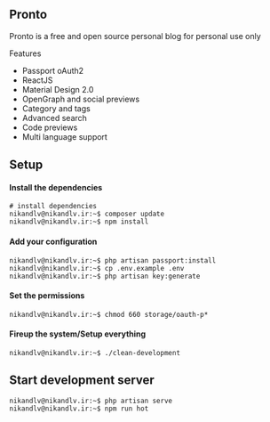 ## Pronto

Pronto is a free and open source personal blog for personal use only

Features

* Passport oAuth2
* ReactJS
* Material Design 2.0
* OpenGraph and social previews
* Category and tags
* Advanced search
* Code previews
* Multi language support

## Setup

#### Install the dependencies

```console
# install dependencies
nikandlv@nikandlv.ir:~$ composer update
nikandlv@nikandlv.ir:~$ npm install
```

#### Add your configuration

```console
nikandlv@nikandlv.ir:~$ php artisan passport:install
nikandlv@nikandlv.ir:~$ cp .env.example .env
nikandlv@nikandlv.ir:~$ php artisan key:generate
```

#### Set the permissions

```console
nikandlv@nikandlv.ir:~$ chmod 660 storage/oauth-p*
```

#### Fireup the system/Setup everything

```console
nikandlv@nikandlv.ir:~$ ./clean-development
```
## Start development server

```console
nikandlv@nikandlv.ir:~$ php artisan serve
nikandlv@nikandlv.ir:~$ npm run hot
```
